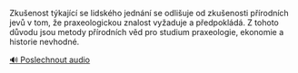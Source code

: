 
Zkušenost týkající se lidského jednání se odlišuje od zkušenosti přírodních jevů v tom, že praxeologickou znalost vyžaduje a předpokládá. Z tohoto důvodu jsou metody přírodních věd pro studium praxeologie, ekonomie a historie nevhodné.

[🔊 Poslechnout audio](/data/7-paragraphs/audio/chapter_17/para_009-Zkuenost-tkajc-se-lidskho-jednn-se-odliuje.mp3)

